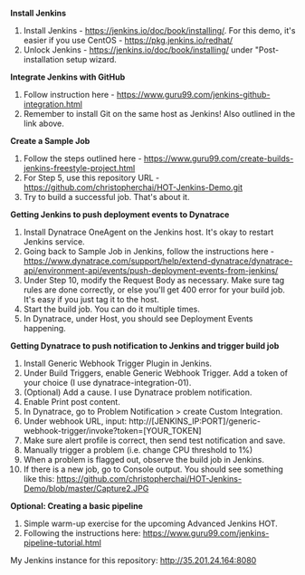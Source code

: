 **Install Jenkins**
1. Install Jenkins - https://jenkins.io/doc/book/installing/. For this demo, it's easier if you use CentOS - https://pkg.jenkins.io/redhat/
2. Unlock Jenkins - https://jenkins.io/doc/book/installing/ under "Post-installation setup wizard.

**Integrate Jenkins with GitHub**
1. Follow instruction here - https://www.guru99.com/jenkins-github-integration.html
2. Remember to install Git on the same host as Jenkins! Also outlined in the link above.

**Create a Sample Job**
1. Follow the steps outlined here - https://www.guru99.com/create-builds-jenkins-freestyle-project.html
2. For Step 5, use this repository URL - https://github.com/christopherchai/HOT-Jenkins-Demo.git
3. Try to build a successful job. That's about it.

**Getting Jenkins to push deployment events to Dynatrace**
1. Install Dynatrace OneAgent on the Jenkins host. It's okay to restart Jenkins service.
2. Going back to Sample Job in Jenkins, follow the instructions here - https://www.dynatrace.com/support/help/extend-dynatrace/dynatrace-api/environment-api/events/push-deployment-events-from-jenkins/
3. Under Step 10, modify the Request Body as necessary. Make sure tag rules are done correctly, or else you'll get 400 error for your build job. It's easy if you just tag it to the host.
4. Start the build job. You can do it multiple times.
5. In Dynatrace, under Host, you should see Deployment Events happening.

**Getting Dynatrace to push notification to Jenkins and trigger build job**
1. Install Generic Webhook Trigger Plugin in Jenkins.
2. Under Build Triggers, enable Generic Webhook Trigger. Add a token of your choice (I use dynatrace-integration-01).
3. (Optional) Add a cause. I use Dynatrace problem notification.
4. Enable Print post content.
5. In Dynatrace, go to Problem Notification > create Custom Integration.
6. Under webhook URL, input: http://[JENKINS_IP:PORT]/generic-webhook-trigger/invoke?token=[YOUR_TOKEN]
7. Make sure alert profile is correct, then send test notification and save.
8. Manually trigger a problem (i.e. change CPU threshold to 1%)
9. When a problem is flagged out, observe the build job in Jenkins.
10. If there is a new job, go to Console output. You should see something like this: https://github.com/christopherchai/HOT-Jenkins-Demo/blob/master/Capture2.JPG

**Optional: Creating a basic pipeline**
1. Simple warm-up exercise for the upcoming Advanced Jenkins HOT.
2. Following the instructions here: https://www.guru99.com/jenkins-pipeline-tutorial.html

My Jenkins instance for this repository: http://35.201.24.164:8080

